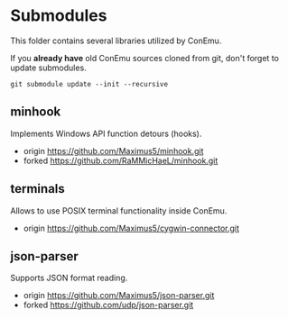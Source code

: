 # Submodules

This folder contains several libraries utilized by ConEmu.

If you **already have** old ConEmu sources cloned from git,
don't forget to update submodules.

~~~
git submodule update --init --recursive 
~~~


## minhook

Implements Windows API function detours (hooks).

* origin  https://github.com/Maximus5/minhook.git
* forked  https://github.com/RaMMicHaeL/minhook.git


## terminals

Allows to use POSIX terminal functionality inside ConEmu.

* origin  https://github.com/Maximus5/cygwin-connector.git


## json-parser

Supports JSON format reading.

* origin  https://github.com/Maximus5/json-parser.git
* forked  https://github.com/udp/json-parser.git
